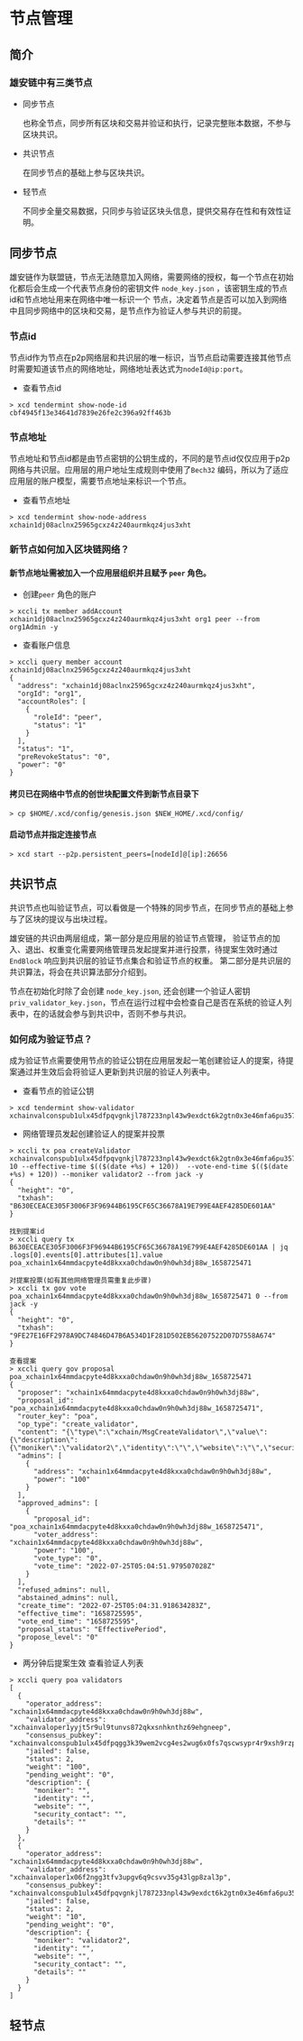 # 节点管理

## 简介
### 雄安链中有三类节点 
   - 同步节点
      
      也称全节点，同步所有区块和交易并验证和执行，记录完整账本数据，不参与区块共识。 
   - 共识节点
  
      在同步节点的基础上参与区块共识。
   - 轻节点
  
      不同步全量交易数据，只同步与验证区块头信息，提供交易存在性和有效性证明。
## 同步节点

雄安链作为联盟链，节点无法随意加入网络，需要网络的授权，每一个节点在初始化都后会生成一个代表节点身份的密钥文件 `node_key.json` ，该密钥生成的节点id和节点地址用来在网络中唯一标识一个
节点，决定着节点是否可以加入到网络中且同步网络中的区块和交易，是节点作为验证人参与共识的前提。

### 节点id
   
节点id作为节点在p2p网络层和共识层的唯一标识，当节点启动需要连接其他节点时需要知道该节点的网络地址，网络地址表达式为`nodeId@ip:port`。
- 查看节点id
```shell script
> xcd tendermint show-node-id
cbf4945f13e34641d7839e26fe2c396a92ff463b
```
### 节点地址

节点地址和节点id都是由节点密钥的公钥生成的，不同的是节点id仅仅应用于p2p网络与共识层。应用层的用户地址生成规则中使用了`Bech32` 编码，所以为了适应应用层的账户模型，需要节点地址来标识一个节点。

- 查看节点地址
```shell script
> xcd tendermint show-node-address
xchain1dj08aclnx25965gcxz4z240aurmkqz4jus3xht
```

### 新节点如何加入区块链网络？

#### 新节点地址需被加入一个应用层组织并且赋予 `peer` 角色。     
- 创建`peer` 角色的账户
```shell script
> xccli tx member addAccount xchain1dj08aclnx25965gcxz4z240aurmkqz4jus3xht org1 peer --from org1Admin -y
```
- 查看账户信息
```shell script
> xccli query member account xchain1dj08aclnx25965gcxz4z240aurmkqz4jus3xht
{
  "address": "xchain1dj08aclnx25965gcxz4z240aurmkqz4jus3xht",
  "orgId": "org1",
  "accountRoles": [
    {
      "roleId": "peer",
      "status": "1"
    }
  ],
  "status": "1",
  "preRevokeStatus": "0",
  "power": "0"
}
```
#### 拷贝已在网络中节点的创世块配置文件到新节点目录下
```shell script
> cp $HOME/.xcd/config/genesis.json $NEW_HOME/.xcd/config/
```

#### 启动节点并指定连接节点
```shell script
> xcd start --p2p.persistent_peers=[nodeId]@[ip]:26656
```

## 共识节点
共识节点也叫验证节点，可以看做是一个特殊的同步节点，在同步节点的基础上参与了区块的提议与出块过程。

雄安链的共识由两层组成，第一部分是应用层的验证节点管理， 验证节点的加入、退出、权重变化需要网络管理员发起提案并进行投票，待提案生效时通过 `EndBlock` 响应到共识层的验证节点集合和验证节点的权重。
第二部分是共识层的共识算法，将会在共识算法部分介绍到。

节点在初始化时除了会创建 `node_key.json`, 还会创建一个验证人密钥 `priv_validator_key.json`，节点在运行过程中会检查自己是否在系统的验证人列表中，在的话就会参与到共识中，否则不参与共识。

### 如何成为验证节点？

成为验证节点需要使用节点的验证公钥在应用层发起一笔创建验证人的提案，待提案通过并生效后会将验证人更新到共识层的验证人列表中。
  
- 查看节点的验证公钥
```shell script
> xcd tendermint show-validator
xchainvalconspub1ulx45dfpqvgnkjl787233npl43w9exdct6k2gtn0x3e46mfa6pu357hcez0wk3ej355
```
- 网络管理员发起创建验证人的提案并投票
```shell script
> xccli tx poa createValidator xchainvalconspub1ulx45dfpqvgnkjl787233npl43w9exdct6k2gtn0x3e46mfa6pu357hcez0wk3ej355 10 --effective-time $(($(date +%s) + 120))  --vote-end-time $(($(date +%s) + 120)) --moniker validator2 --from jack -y
{
  "height": "0",
  "txhash": "B630ECEACE305F3006F3F96944B6195CF65C36678A19E799E4AEF4285DE601AA"
}

找到提案id
> xccli query tx B630ECEACE305F3006F3F96944B6195CF65C36678A19E799E4AEF4285DE601AA | jq .logs[0].events[0].attributes[1].value
poa_xchain1x64mmdacpyte4d8kxxa0chdaw0n9h0wh3dj88w_1658725471

对提案投票(如有其他网络管理员需重复此步骤)
> xccli tx gov vote poa_xchain1x64mmdacpyte4d8kxxa0chdaw0n9h0wh3dj88w_1658725471 0 --from jack -y
{
  "height": "0",
  "txhash": "9FE27E16FF2978A9DC74846D47B6A534D1F281D502EB56207522D07D7558A674"
}

查看提案
> xccli query gov proposal poa_xchain1x64mmdacpyte4d8kxxa0chdaw0n9h0wh3dj88w_1658725471
{
  "proposer": "xchain1x64mmdacpyte4d8kxxa0chdaw0n9h0wh3dj88w",
  "proposal_id": "poa_xchain1x64mmdacpyte4d8kxxa0chdaw0n9h0wh3dj88w_1658725471",
  "router_key": "poa",
  "op_type": "create_validator",
  "content": "{\"type\":\"xchain/MsgCreateValidator\",\"value\":{\"description\":{\"moniker\":\"validator2\",\"identity\":\"\",\"website\":\"\",\"security_contact\":\"\",\"details\":\"\"},\"operator_address\":\"xchain1x64mmdacpyte4d8kxxa0chdaw0n9h0wh3dj88w\",\"pubkey\":\"xchainvalconspub1ulx45dfpqvgnkjl787233npl43w9exdct6k2gtn0x3e46mfa6pu357hcez0wk3ej355\",\"power\":\"10\",\"effective_time\":\"1658725595\",\"vote_end_time\":\"1658725595\"}}",
  "admins": [
    {
      "address": "xchain1x64mmdacpyte4d8kxxa0chdaw0n9h0wh3dj88w",
      "power": "100"
    }
  ],
  "approved_admins": [
    {
      "proposal_id": "poa_xchain1x64mmdacpyte4d8kxxa0chdaw0n9h0wh3dj88w_1658725471",
      "voter_address": "xchain1x64mmdacpyte4d8kxxa0chdaw0n9h0wh3dj88w",
      "power": "100",
      "vote_type": "0",
      "vote_time": "2022-07-25T05:04:51.979507028Z"
    }
  ],
  "refused_admins": null,
  "abstained_admins": null,
  "create_time": "2022-07-25T05:04:31.918634283Z",
  "effective_time": "1658725595",
  "vote_end_time": "1658725595",
  "proposal_status": "EffectivePeriod",
  "propose_level": "0"
}
```

- 两分钟后提案生效 查看验证人列表
```shell script
> xccli query poa validators
[
  {
    "operator_address": "xchain1x64mmdacpyte4d8kxxa0chdaw0n9h0wh3dj88w",
    "validator_address": "xchainvaloper1yyjt5r9ul9tunvs872qkxsnhknthz69ehgneep",
    "consensus_pubkey": "xchainvalconspub1ulx45dfpqgg3k39wem2vcg4es2wug6x0fs7qscwsypr4r9xsh9rzpac5tvejs7hnl2s",
    "jailed": false,
    "status": 2,
    "weight": "100",
    "pending_weight": "0",
    "description": {
      "moniker": "",
      "identity": "",
      "website": "",
      "security_contact": "",
      "details": ""
    }
  },
  {
    "operator_address": "xchain1x64mmdacpyte4d8kxxa0chdaw0n9h0wh3dj88w",
    "validator_address": "xchainvaloper1x06f2ngg3tfv3upgv6q9csvv35g43lgp8zal3p",
    "consensus_pubkey": "xchainvalconspub1ulx45dfpqvgnkjl787233npl43w9exdct6k2gtn0x3e46mfa6pu357hcez0wk3ej355",
    "jailed": false,
    "status": 2,
    "weight": "10",
    "pending_weight": "0",
    "description": {
      "moniker": "validator2",
      "identity": "",
      "website": "",
      "security_contact": "",
      "details": ""
    }
  }
]
```

## 轻节点


